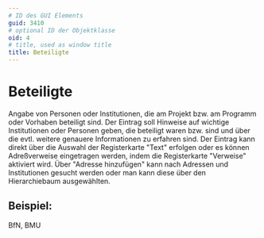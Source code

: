 ```yaml
---
# ID des GUI Elements
guid: 3410
# optional ID der Objektklasse
oid: 4
# title, used as window title
title: Beteiligte
---
```


# Beteiligte

Angabe von Personen oder Institutionen, die am Projekt bzw. am Programm oder Vorhaben beteiligt sind. Der Eintrag soll Hinweise auf wichtige Institutionen oder Personen geben, die beteiligt waren bzw. sind und über die evtl. weitere genauere Informationen zu erfahren sind. Der Eintrag kann direkt über die Auswahl der Registerkarte "Text" erfolgen oder es können Adreßverweise eingetragen werden, indem die Registerkarte "Verweise" aktiviert wird. Über "Adresse hinzufügen" kann nach Adressen und Institutionen gesucht werden oder man kann diese über den Hierarchiebaum ausgewählten.

## Beispiel:

BfN, BMU
